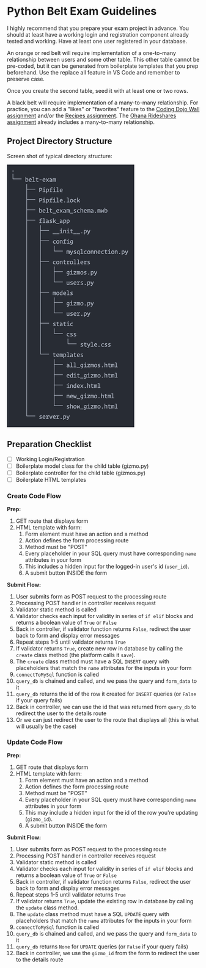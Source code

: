 # Python Belt Exam Guidelines
I highly recommend that you prepare your exam project in advance. You should at least have a working login and registration component already tested and working. Have at least one user registered in your database.

An orange or red belt will require implementation of a one-to-many relationship between users and some other table. This other table cannot be pre-coded, but it can be generated from boilerplate templates that you prep beforehand. Use the replace all feature in VS Code and remember to preserve case.

Once you create the second table, seed it with at least one or two rows.

A black belt will require implementation of a many-to-many relationship. For practice, you can add a "likes" or "favorites" feature to the [Coding Dojo Wall assignment](https://login.codingdojo.com/m/506/12465/87451) and/or the [Recipes assignment](https://login.codingdojo.com/m/506/12466/87454). The [Ohana Rideshares assignment](https://login.codingdojo.com/m/506/12466/96503) already includes a many-to-many relationship.

## Project Directory Structure
Screen shot of typical directory structure:

![flask app structure](./assets/flask-app-structure.png)

## Preparation Checklist
- [ ] Working Login/Registration
- [ ] Boilerplate model class for the child table (gizmo.py)
- [ ] Boilerplate controller for the child table (gizmos.py)
- [ ] Boilerplate HTML templates

### Create Code Flow
**Prep:**
1. GET route that displays form
2. HTML template with form:
   1. Form element must have an action and a method
   2. Action defines the form processing route
   3. Method must be "POST"
   4. Every placeholder in your SQL query must have corresponding `name` attributes in your form
   5. This includes a hidden input for the logged-in user's id (`user_id`).
   6. A submit button INSIDE the form

**Submit Flow:**
1. User submits form as POST request to the processing route
2. Processing POST handler in controller receives request
3. Validator static method is called
4. Validator checks each input for validity in series of `if elif` blocks and returns a boolean value of `True` or `False`
5. Back in controller, if validator function returns `False`, redirect the user back to form and display error messages
6. Repeat steps 1-5 until validator returns `True`
7. If validator returns `True`, create new row in database by calling the `create` class method (the platform calls it `save`).
8. The `create` class method must have a SQL `INSERT` query with placeholders that match the `name` attributes for the inputs in your form
9. `connectToMySql` function is called
10. `query_db` is chained and called, and we pass the query and `form_data` to it
11. `query_db` returns the id of the row it created for `INSERT` queries (or `False` if your query fails)
12. Back in controller, we can use the id that was returned from `query_db` to redirect the user to the details route
13. Or we can just redirect the user to the route that displays all (this is what will usually be the case)

### Update Code Flow
**Prep:**
1. GET route that displays form
2. HTML template with form:
   1. Form element must have an action and a method
   2. Action defines the form processing route
   3. Method must be "POST"
   4. Every placeholder in your SQL query must have corresponding `name` attributes in your form
   5. This may include a hidden input for the id of the row you're updating (`gizmo_id`).
   6. A submit button INSIDE the form

**Submit Flow:**
1. User submits form as POST request to the processing route
2. Processing POST handler in controller receives request
3. Validator static method is called
4. Validator checks each input for validity in series of `if elif` blocks and returns a boolean value of `True` or `False`
5. Back in controller, if validator function returns `False`, redirect the user back to form and display error messages
6. Repeat steps 1-5 until validator returns `True`
7. If validator returns `True`, update the existing row in database by calling the `update` class method.
8. The `update` class method must have a SQL `UPDATE` query with placeholders that match the `name` attributes for the inputs in your form
9. `connectToMySql` function is called
10. `query_db` is chained and called, and we pass the query and `form_data` to it
11. `query_db` returns `None` for `UPDATE` queries (or `False` if your query fails)
12. Back in controller, we use the `gizmo_id` from the form to redirect the user to the details route
